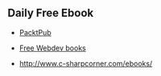 ## Daily Free Ebook 
* [PacktPub](https://www.packtpub.com/packt/offers/free-learning)

* [Free Webdev books](https://medium.com/wd-tips-tricks/free-ebooks-for-web-designers-developers-3c2619cffa6b)

* http://www.c-sharpcorner.com/ebooks/
